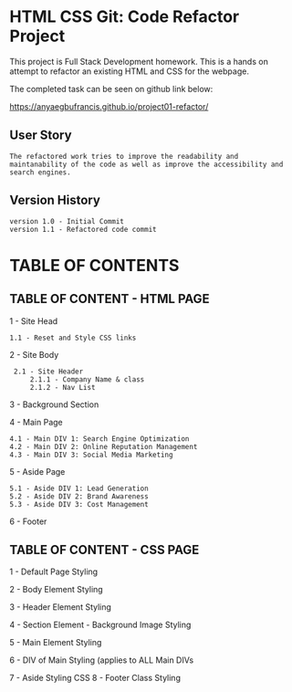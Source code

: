 # HTML CSS Git: Code Refactor Project

This project is Full Stack Development homework. This is a hands on attempt to refactor an existing HTML and CSS for the webpage.

The completed task can be seen on github link below:

https://anyaegbufrancis.github.io/project01-refactor/

## User Story

```
The refactored work tries to improve the readability and maintanability of the code as well as improve the accessibility and search engines.
```

## Version History

```
version 1.0 - Initial Commit
version 1.1 - Refactored code commit

```
# TABLE OF CONTENTS

## TABLE OF CONTENT - HTML PAGE

1 - Site Head

    1.1 - Reset and Style CSS links 
    
2 - Site Body

     2.1 - Site Header
         2.1.1 - Company Name & class
         2.1.2 - Nav List

3 - Background Section

4 - Main Page 

    4.1 - Main DIV 1: Search Engine Optimization
    4.2 - Main DIV 2: Online Reputation Management
    4.3 - Main DIV 3: Social Media Marketing
        
5 - Aside Page

    5.1 - Aside DIV 1: Lead Generation
    5.2 - Aside DIV 2: Brand Awareness
    5.3 - Aside DIV 3: Cost Management
      
6 - Footer 

## TABLE OF CONTENT - CSS PAGE

1 - Default Page Styling

2 - Body Element Styling

3 - Header Element Styling

4 - Section Element - Background Image Styling

5 - Main Element Styling

6 - DIV of Main Styling (applies to ALL Main DIVs

7 - Aside Styling CSS 8 - Footer Class Styling

